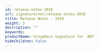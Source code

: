 ```yaml
---
id: release-notes-2018
url: signature/net/release-notes-2018
title: Release Notes - 2018
weight: 3
description: ""
keywords: 
productName: GroupDocs.Signature for .NET
hideChildren: False
---
```

